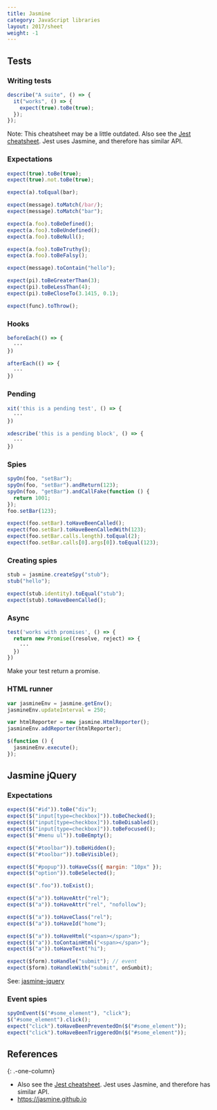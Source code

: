 ```yaml
---
title: Jasmine
category: JavaScript libraries
layout: 2017/sheet
weight: -1
---
```


## Tests

### Writing tests

```js
describe("A suite", () => {
  it("works", () => {
    expect(true).toBe(true);
  });
});
```

Note: This cheatsheet may be a little outdated. Also see the [Jest cheatsheet](./jest). Jest uses Jasmine, and therefore has similar API.

### Expectations

```js
expect(true).toBe(true);
expect(true).not.toBe(true);
```

```js
expect(a).toEqual(bar);
```

```js
expect(message).toMatch(/bar/);
expect(message).toMatch("bar");
```

```js
expect(a.foo).toBeDefined();
expect(a.foo).toBeUndefined();
expect(a.foo).toBeNull();
```

```js
expect(a.foo).toBeTruthy();
expect(a.foo).toBeFalsy();
```

```js
expect(message).toContain("hello");
```

```js
expect(pi).toBeGreaterThan(3);
expect(pi).toBeLessThan(4);
expect(pi).toBeCloseTo(3.1415, 0.1);
```

```js
expect(func).toThrow();
```

### Hooks

```js
beforeEach(() => {
  ···
})
```

```js
afterEach(() => {
  ···
})
```

### Pending

```js
xit('this is a pending test', () => {
  ···
})
```

```js
xdescribe('this is a pending block', () => {
  ···
})
```

### Spies

```js
spyOn(foo, "setBar");
spyOn(foo, "setBar").andReturn(123);
spyOn(foo, "getBar").andCallFake(function () {
  return 1001;
});
foo.setBar(123);
```

```js
expect(foo.setBar).toHaveBeenCalled();
expect(foo.setBar).toHaveBeenCalledWith(123);
expect(foo.setBar.calls.length).toEqual(2);
expect(foo.setBar.calls[0].args[0]).toEqual(123);
```

### Creating spies

```js
stub = jasmine.createSpy("stub");
stub("hello");
```

```js
expect(stub.identity).toEqual("stub");
expect(stub).toHaveBeenCalled();
```

### Async

```js
test('works with promises', () => {
  return new Promise((resolve, reject) => {
    ···
  })
})
```

Make your test return a promise.

### HTML runner

```js
var jasmineEnv = jasmine.getEnv();
jasmineEnv.updateInterval = 250;

var htmlReporter = new jasmine.HtmlReporter();
jasmineEnv.addReporter(htmlReporter);

$(function () {
  jasmineEnv.execute();
});
```

## Jasmine jQuery

### Expectations

```js
expect($("#id")).toBe("div");
expect($("input[type=checkbox]")).toBeChecked();
expect($("input[type=checkbox]")).toBeDisabled();
expect($("input[type=checkbox]")).toBeFocused();
expect($("#menu ul")).toBeEmpty();
```

```js
expect($("#toolbar")).toBeHidden();
expect($("#toolbar")).toBeVisible();
```

```js
expect($("#popup")).toHaveCss({ margin: "10px" });
expect($("option")).toBeSelected();
```

```js
expect($(".foo")).toExist();
```

```js
expect($("a")).toHaveAttr("rel");
expect($("a")).toHaveAttr("rel", "nofollow");
```

```js
expect($("a")).toHaveClass("rel");
expect($("a")).toHaveId("home");
```

```js
expect($("a")).toHaveHtml("<span></span>");
expect($("a")).toContainHtml("<span></span>");
expect($("a")).toHaveText("hi");
```

```js
expect($form).toHandle("submit"); // event
expect($form).toHandleWith("submit", onSumbit);
```

See: [jasmine-jquery](https://github.com/velesin/jasmine-jquery)

### Event spies

```js
spyOnEvent($("#some_element"), "click");
$("#some_element").click();
expect("click").toHaveBeenPreventedOn($("#some_element"));
expect("click").toHaveBeenTriggeredOn($("#some_element"));
```

## References

{: .-one-column}

- Also see the [Jest cheatsheet](./jest). Jest uses Jasmine, and therefore has similar API.
- <https://jasmine.github.io>
